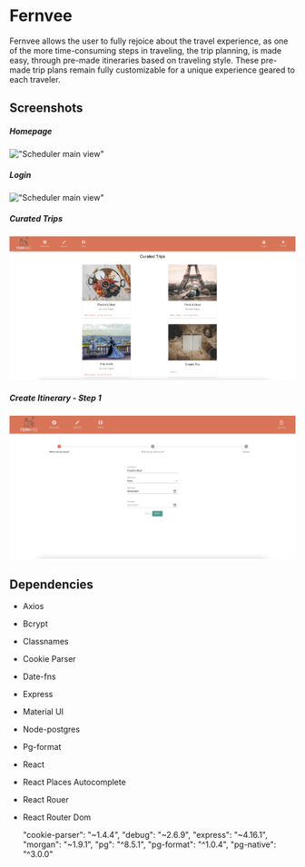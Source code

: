 # Fernvee


Fernvee allows the user to fully rejoice about the travel experience, as one of the more time-consuming steps in traveling, the trip planning, is made easy, through pre-made itineraries based on traveling style. These pre-made trip plans remain fully customizable for a unique experience geared to each traveler.

## Screenshots

##### Homepage
!["Scheduler main view"](https://github.com/aleksa-ai/Fernvee/blob/master/client/docs/Homepage.gif?raw=true)

##### Login
!["Scheduler main view"](https://github.com/aleksa-ai/Fernvee/blob/master/client/docs/Login.png?raw=true)

##### Curated Trips
!["Scheduler main view"](https://github.com/aleksa-ai/Fernvee/blob/master/client/docs/Curated%20Trips.png?raw=true)

##### Create Itinerary - Step 1
!["Scheduler main view"](https://github.com/aleksa-ai/Fernvee/blob/master/client/docs/Create%20Itinerary.png?raw=true)

## Dependencies
 - Axios
 - Bcrypt
 - Classnames
 - Cookie Parser
 - Date-fns
 - Express
 - Material UI
 - Node-postgres
 - Pg-format
 - React
 - React Places Autocomplete
 - React Rouer
 - React Router Dom
  


   "cookie-parser": "~1.4.4",
    "debug": "~2.6.9",
    "express": "~4.16.1",
    "morgan": "~1.9.1",
    "pg": "^8.5.1",
    "pg-format": "^1.0.4",
    "pg-native": "^3.0.0"